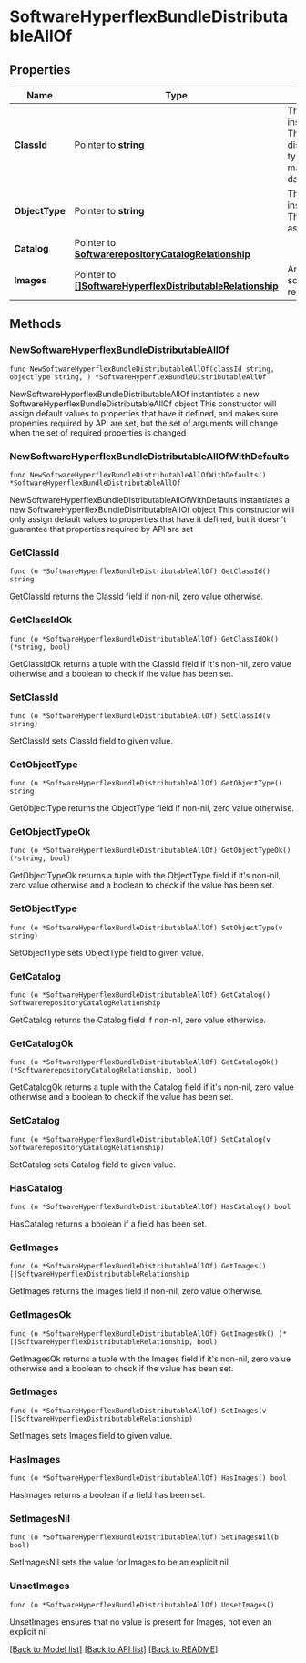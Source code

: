 # SoftwareHyperflexBundleDistributableAllOf

## Properties

Name | Type | Description | Notes
------------ | ------------- | ------------- | -------------
**ClassId** | Pointer to **string** | The fully-qualified name of the instantiated, concrete type. This property is used as a discriminator to identify the type of the payload when marshaling and unmarshaling data. | [default to "software.HyperflexBundleDistributable"]
**ObjectType** | Pointer to **string** | The fully-qualified name of the instantiated, concrete type. The value should be the same as the &#39;ClassId&#39; property. | [default to "software.HyperflexBundleDistributable"]
**Catalog** | Pointer to [**SoftwarerepositoryCatalogRelationship**](softwarerepository.Catalog.Relationship.md) |  | [optional] 
**Images** | Pointer to [**[]SoftwareHyperflexDistributableRelationship**](software.HyperflexDistributable.Relationship.md) | An array of relationships to softwareHyperflexDistributable resources. | [optional] [readonly] 

## Methods

### NewSoftwareHyperflexBundleDistributableAllOf

`func NewSoftwareHyperflexBundleDistributableAllOf(classId string, objectType string, ) *SoftwareHyperflexBundleDistributableAllOf`

NewSoftwareHyperflexBundleDistributableAllOf instantiates a new SoftwareHyperflexBundleDistributableAllOf object
This constructor will assign default values to properties that have it defined,
and makes sure properties required by API are set, but the set of arguments
will change when the set of required properties is changed

### NewSoftwareHyperflexBundleDistributableAllOfWithDefaults

`func NewSoftwareHyperflexBundleDistributableAllOfWithDefaults() *SoftwareHyperflexBundleDistributableAllOf`

NewSoftwareHyperflexBundleDistributableAllOfWithDefaults instantiates a new SoftwareHyperflexBundleDistributableAllOf object
This constructor will only assign default values to properties that have it defined,
but it doesn't guarantee that properties required by API are set

### GetClassId

`func (o *SoftwareHyperflexBundleDistributableAllOf) GetClassId() string`

GetClassId returns the ClassId field if non-nil, zero value otherwise.

### GetClassIdOk

`func (o *SoftwareHyperflexBundleDistributableAllOf) GetClassIdOk() (*string, bool)`

GetClassIdOk returns a tuple with the ClassId field if it's non-nil, zero value otherwise
and a boolean to check if the value has been set.

### SetClassId

`func (o *SoftwareHyperflexBundleDistributableAllOf) SetClassId(v string)`

SetClassId sets ClassId field to given value.


### GetObjectType

`func (o *SoftwareHyperflexBundleDistributableAllOf) GetObjectType() string`

GetObjectType returns the ObjectType field if non-nil, zero value otherwise.

### GetObjectTypeOk

`func (o *SoftwareHyperflexBundleDistributableAllOf) GetObjectTypeOk() (*string, bool)`

GetObjectTypeOk returns a tuple with the ObjectType field if it's non-nil, zero value otherwise
and a boolean to check if the value has been set.

### SetObjectType

`func (o *SoftwareHyperflexBundleDistributableAllOf) SetObjectType(v string)`

SetObjectType sets ObjectType field to given value.


### GetCatalog

`func (o *SoftwareHyperflexBundleDistributableAllOf) GetCatalog() SoftwarerepositoryCatalogRelationship`

GetCatalog returns the Catalog field if non-nil, zero value otherwise.

### GetCatalogOk

`func (o *SoftwareHyperflexBundleDistributableAllOf) GetCatalogOk() (*SoftwarerepositoryCatalogRelationship, bool)`

GetCatalogOk returns a tuple with the Catalog field if it's non-nil, zero value otherwise
and a boolean to check if the value has been set.

### SetCatalog

`func (o *SoftwareHyperflexBundleDistributableAllOf) SetCatalog(v SoftwarerepositoryCatalogRelationship)`

SetCatalog sets Catalog field to given value.

### HasCatalog

`func (o *SoftwareHyperflexBundleDistributableAllOf) HasCatalog() bool`

HasCatalog returns a boolean if a field has been set.

### GetImages

`func (o *SoftwareHyperflexBundleDistributableAllOf) GetImages() []SoftwareHyperflexDistributableRelationship`

GetImages returns the Images field if non-nil, zero value otherwise.

### GetImagesOk

`func (o *SoftwareHyperflexBundleDistributableAllOf) GetImagesOk() (*[]SoftwareHyperflexDistributableRelationship, bool)`

GetImagesOk returns a tuple with the Images field if it's non-nil, zero value otherwise
and a boolean to check if the value has been set.

### SetImages

`func (o *SoftwareHyperflexBundleDistributableAllOf) SetImages(v []SoftwareHyperflexDistributableRelationship)`

SetImages sets Images field to given value.

### HasImages

`func (o *SoftwareHyperflexBundleDistributableAllOf) HasImages() bool`

HasImages returns a boolean if a field has been set.

### SetImagesNil

`func (o *SoftwareHyperflexBundleDistributableAllOf) SetImagesNil(b bool)`

 SetImagesNil sets the value for Images to be an explicit nil

### UnsetImages
`func (o *SoftwareHyperflexBundleDistributableAllOf) UnsetImages()`

UnsetImages ensures that no value is present for Images, not even an explicit nil

[[Back to Model list]](../README.md#documentation-for-models) [[Back to API list]](../README.md#documentation-for-api-endpoints) [[Back to README]](../README.md)


